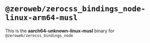 # `@zeroweb/zerocss_bindings_node-linux-arm64-musl`

This is the **aarch64-unknown-linux-musl** binary for `@zeroweb/zerocss_bindings_node`
